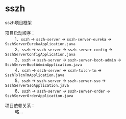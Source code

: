 # sszh
sszh项目框架

项目启动顺序：
<br>&nbsp;&nbsp;&nbsp;&nbsp;&nbsp;&nbsp;&nbsp;&nbsp;1、`sszh` -> `sszh-server` -> `sszh-server-eureka` -> `SszhServerEurekaApplication.java`
<br>&nbsp;&nbsp;&nbsp;&nbsp;&nbsp;&nbsp;&nbsp;&nbsp;2、`sszh` -> `sszh-server` -> `sszh-server-config` -> `SszhServerConfigApplication.java`
<br>&nbsp;&nbsp;&nbsp;&nbsp;&nbsp;&nbsp;&nbsp;&nbsp;3、`sszh` -> `sszh-server` -> `sszh-server-boot-admin` -> `SszhServerBootAdminApplication.java`
<br>&nbsp;&nbsp;&nbsp;&nbsp;&nbsp;&nbsp;&nbsp;&nbsp;4、`sszh` -> `sszh-server` -> `sszh-txlcn-tm` -> `SszhTxlcnTmApplication.java`
<br>&nbsp;&nbsp;&nbsp;&nbsp;&nbsp;&nbsp;&nbsp;&nbsp;5、`sszh` -> `sszh-server` -> `sszh-server-sso` -> `SszhServerSsoApplication.java`
<br>&nbsp;&nbsp;&nbsp;&nbsp;&nbsp;&nbsp;&nbsp;&nbsp;6、`sszh` -> `sszh-server` -> `sszh-server-order` -> `SszhServerOrderApplication.java`

项目依赖关系：
<br>&nbsp;&nbsp;&nbsp;&nbsp;&nbsp;&nbsp;&nbsp;&nbsp;略...